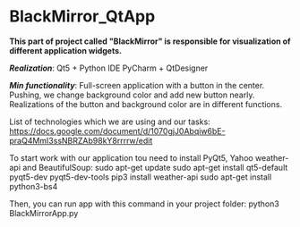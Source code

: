 # BlackMirror_QtApp
__This part of project called "BlackMirror" is responsible for visualization of different application widgets.__

**_Realization_**: Qt5 + Python IDE PyCharm + QtDesigner

**_Min functionality_**: Full-screen application with a button in the center. Pushing, we change background color and add new button nearly. Realizations of the button and background color are in different functions.


List of technologies which we are using and our tasks: https://docs.google.com/document/d/1070gjJ0Abqiw6bE-praQ4MmI3ssNBRZAb98kY8rrrrw/edit


To start work with our application tou need to install PyQt5, Yahoo weather-api and BeautifulSoup:
sudo apt-get update
sudo apt-get install qt5-default pyqt5-dev pyqt5-dev-tools
pip3 install weather-api
sudo apt-get install python3-bs4

Then, you can run app with this command in your project folder:
python3 BlackMirrorApp.py
